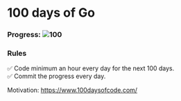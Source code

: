 # 100 days of Go 

### Progress: ![100](https://img.shields.io/badge/49-100-blue)

### Rules
✅ Code minimum an hour every day for the next 100 days.<br>
✅ Commit the progress every day.

Motivation: https://www.100daysofcode.com/
